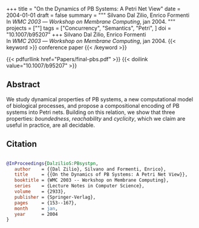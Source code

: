 +++
title = "On the Dynamics of PB Systems: A Petri Net View"
date = 2004-01-01
draft = false
summary = """
Silvano Dal Zilio, Enrico Formenti <br />
In _WMC 2003_ — _Workshop on Membrane Computing_, jan 2004.
"""
projects = [""]
tags = ["Concurrency", "Semantics", "Petri", ]
doi = "10.1007/b95207"
+++
Silvano Dal Zilio, Enrico Formenti <br />
In _WMC 2003_ — _Workshop on Membrane Computing_, jan 2004.
{{< keyword >}} conference paper {{< /keyword >}}


{{< pdfurllink href="Papers/final-pbs.pdf" >}}
{{< doilink value="10.1007/b95207" >}}

## Abstract
We study dynamical properties of PB systems, a new computational model of biological
        processes, and propose a compositional encoding of PB systems into Petri nets. Building on
        this relation, we show that three properties: _boundedness_, _reachability_ and _cyclicity_,
        which we claim are useful in practice, are all decidable. 



## Citation

```bibtex

@InProceedings{DalzilioS:PBsystpn,
   author    = {{Dal Zilio}, Silvano and Formenti, Enrico},
   title     = {{On the Dynamics of PB Systems: A Petri Net View}},
   booktitle = {WMC 2003 -- Workshop on Membrane Computing},
   series    = {Lecture Notes in Computer Science},
   volume    = {2933},
   publisher = {Springer-Verlag},
   pages     = {153--167},
   month     = jan, 
   year      = 2004
}

````
